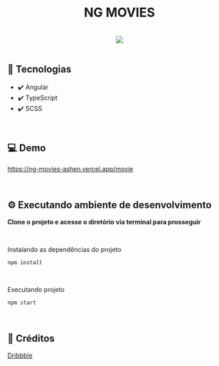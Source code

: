 <h1 align="center">
<br />
NG MOVIES
</h1>

<br />

<div align="center">
  <img src="https://user-images.githubusercontent.com/54766216/178964802-a990151d-04cb-4f33-bb16-45da59d0e05e.png">
</div>

<br />

## 🚀 Tecnologias

- ✔️ Angular
- ✔️ TypeScript
- ✔️ SCSS

<br />

## 💻 Demo

<a href="https://ng-movies-ashen.vercel.app/movie" target="_blank">https://ng-movies-ashen.vercel.app/movie</a>

<br />

## ⚙️ Executando ambiente de desenvolvimento

<strong>Clone o projeto e acesse o diretório via terminal para prosseguir</strong>

<br/>

<span>Instalando as dependências do projeto</span>

```
npm install
```

<br/>

<span>Executando projeto</span>

```
npm start
```

<br />

## 🤝 Créditos

<a href="https://dribbble.com/shots/15109777-Movie-Streaming-Dashboard/attachments/6843253?mode=media" target="_blank">Dribbble</a>
